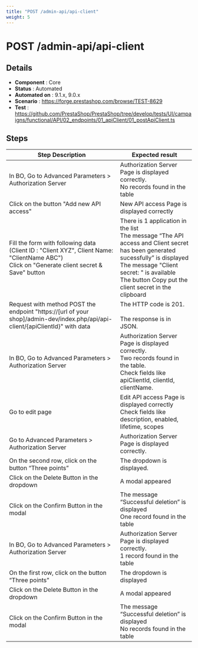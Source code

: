 ```yaml
---
title: "POST /admin-api/api-client"
weight: 5
---
```


# POST /admin-api/api-client
## Details
* **Component** : Core
* **Status** : Automated
* **Automated on** : 9.1.x, 9.0.x
* **Scenario** : https://forge.prestashop.com/browse/TEST-8629
* **Test** : https://github.com/PrestaShop/PrestaShop/tree/develop/tests/UI/campaigns/functional/API/02_endpoints/01_apiClient/01_postApiClient.ts

## Steps
| Step Description | Expected result |
| ----- | ----- |
| In BO, Go to Advanced Parameters > Authorization Server | Authorization Server Page is displayed correctly.<br>No records found in the table |
| Click on the button "Add new API access" | New API access Page is displayed correctly |
| Fill the form with following data (Client ID : "Client XYZ", Client Name: "ClientName ABC")<br>Click on "Generate client secret & Save" button | There is 1 application in the list<br>The message “The API access and Client secret has been generated sucessfully” is displayed<br>The message "Client secret: " is available<br>The button Copy put the client secret in the clipboard |
| Request with method POST the endpoint "https://[url of your shop]/admin-dev/index.php/api/api-client/\{apiClientId}" with data | The HTTP code is 201.<br><br>The response is in JSON. |
| In BO, Go to Advanced Parameters > Authorization Server | Authorization Server Page is displayed correctly.<br>Two records found in the table.<br>Check fields like apiClientId, clientId, clientName. |
| Go to edit page | Edit API access Page is displayed correctly<br>Check fields like description, enabled, lifetime, scopes |
| Go to Advanced Parameters > Authorization Server | Authorization Server Page is displayed correctly. |
| On the second row, click on the button “Three points” | The dropdown is displayed. |
| Click on the Delete Button in the dropdown | A modal appeared |
| Click on the Confirm Button in the modal | The message “Successful deletion” is displayed<br>One record found in the table |
| In BO, Go to Advanced Parameters > Authorization Server | Authorization Server Page is displayed correctly.<br>1 record found in the table |
| On the first row, click on the button “Three points” | The dropdown is displayed |
| Click on the Delete Button in the dropdown | A modal appeared |
| Click on the Confirm Button in the modal | The message “Successful deletion” is displayed<br>No records found in the table |
